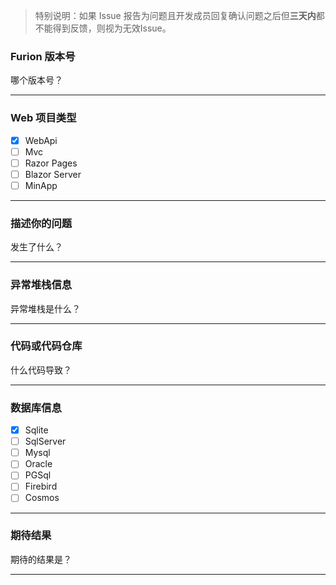 > 特别说明：如果 Issue 报告为问题且开发成员回复确认问题之后但**三天内**都不能得到反馈，则视为无效Issue。

### Furion 版本号

哪个版本号？

-----------

### Web 项目类型

- [x] WebApi
- [ ] Mvc
- [ ] Razor Pages
- [ ] Blazor Server
- [ ] MinApp

-----------

### 描述你的问题

发生了什么？

-----------

### 异常堆栈信息

异常堆栈是什么？

-----------

### 代码或代码仓库

什么代码导致？

-----------

### 数据库信息

- [x] Sqlite
- [ ] SqlServer
- [ ] Mysql
- [ ] Oracle
- [ ] PGSql
- [ ] Firebird
- [ ] Cosmos

-----------

### 期待结果

期待的结果是？

-----------